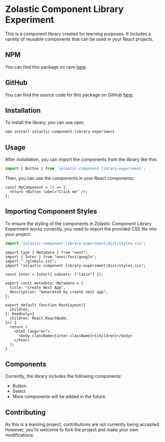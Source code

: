 ﻿# Zolastic Component Library Experiment

This is a component library created for learning purposes. It includes a variety of reusable components that can be used in your React projects.

## NPM

You can find this package on npm [here](https://www.npmjs.com/package/zolastic-component-library-experiment).

## GitHub

You can find the source code for this package on GitHub [here](https://github.com/Zolastic/component-library-experiment).

## Installation

To install the library, you can use npm:

```sh
npm install zolastic-component-library-experiment
```

## Usage

After installation, you can import the components from the library like this:  
```javascript
import { Button } from 'zolastic-component-library-experiment';
```

Then, you can use the components in your React components:  
```JSX
const MyComponent = () => {
  return <Button label="Click me" />;
};
```

## Importing Component Styles

To ensure the styling of the components in Zolastic Component Library Experiment works correctly, you need to import the provided CSS file into your project.

```javascript
import "zolastic-component-library-experiment/dist/styles.css";
```
```JSX
import type { Metadata } from "next";
import { Inter } from "next/font/google";
import "./globals.css";
import "zolastic-component-library-experiment/dist/styles.css";

const inter = Inter({ subsets: ["latin"] });

export const metadata: Metadata = {
  title: "Create Next App",
  description: "Generated by create next app",
};

export default function RootLayout({
  children,
}: Readonly<{
  children: React.ReactNode;
}>) {
  return (
    <html lang="en">
      <body className={inter.className}>{children}</body>
    </html>
  );
}
```

## Components

Currently, the library includes the following components:

- Button
- Select
- More components will be added in the future.

## Contributing

As this is a learning project, contributions are not currently being accepted. However, you're welcome to fork the project and make your own modifications.
